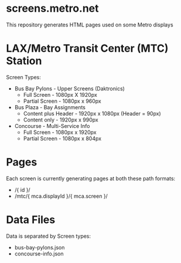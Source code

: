 # screens.metro.net
This repository generates HTML pages used on some Metro displays

# LAX/Metro Transit Center (MTC) Station

Screen Types:

* Bus Bay Pylons - Upper Screens (Daktronics)
  * Full Screen - 1080px X 1920px
  * Partial Screen - 1080px x 960px
* Bus Plaza - Bay Assignments
  * Content plus Header - 1920px x 1080px (Header = 90px)
  * Content only - 1920px x 990px
* Concourse - Multi-Service Info
  * Full Screen - 1080px x 1920px  
  * Partial Screen - 1080px x 804px

# Pages

Each screen is currently generating pages at both these path formats:

* /{ id }/
* /mtc/{ mca.displayId }/{ mca.screen }/

# Data Files

Data is separated by Screen types:

* bus-bay-pylons.json
* concourse-info.json

